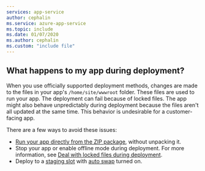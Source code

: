 ```yaml
---
services: app-service
author: cephalin
ms.service: azure-app-service
ms.topic: include
ms.date: 01/07/2020
ms.author: cephalin
ms.custom: "include file"
---
```


## What happens to my app during deployment?

When you use officially supported deployment methods, changes are made to the files in your app's `/home/site/wwwroot` folder. These files are used to run your app. The deployment can fail because of locked files. The app might also behave unpredictably during deployment because the files aren't all updated at the same time. This behavior is undesirable for a customer-facing app.

There are a few ways to avoid these issues:

- [Run your app directly from the ZIP package](../articles/app-service/deploy-run-package.md), without unpacking it.
- Stop your app or enable offline mode during deployment. For more information, see [Deal with locked files during deployment](https://github.com/projectkudu/kudu/wiki/Dealing-with-locked-files-during-deployment).
- Deploy to a [staging slot](../articles/app-service/deploy-staging-slots.md) with [auto swap](../articles/app-service/deploy-staging-slots.md#configure-auto-swap) turned on.
